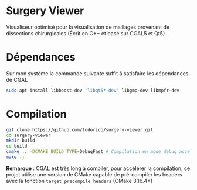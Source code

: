 # Surgery Viewer

Visualiseur optimisé pour la visualisation de maillages provenant de dissections chirurgicales (Écrit en C++ et basé sur CGAL5 et Qt5).

# Dépendances

Sur mon système la commande suivante suffit à satisfaire les dépendances de CGAL

```bash
sudo apt install libboost-dev 'libqt5*-dev' libgmp-dev libmpfr-dev
```

# Compilation

```bash
git clone https://github.com/todorico/surgery-viewer.git
cd surgery-viewer
mkdir build
cd build
cmake .. -DCMAKE_BUILD_TYPE=DebugFast # Compilation en mode debug accelerée
make -j
```

**Remarque** : CGAL est très long à compiler, pour accélérer la compilation, ce projet utilise une version de CMake capable de pré-compiler les headers avec la fonction `target_precompile_headers` (CMake 3.16.4+)

